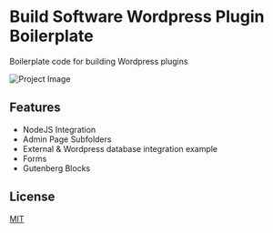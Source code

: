 # Build Software Wordpress Plugin Boilerplate

Boilerplate code for building Wordpress plugins

![Project Image](https://github.com/DollaHane/build-software-template/blob/main/components/Assets/Thumbnail.png)

## Features

- NodeJS Integration
- Admin Page Subfolders
- External & Wordpress database integration example
- Forms
- Gutenberg Blocks

## License

[MIT](https://choosealicense.com/licenses/mit/)